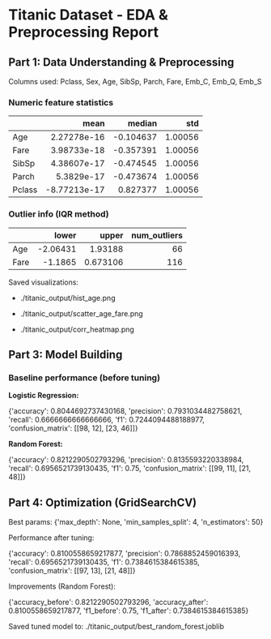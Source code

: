 # Titanic Dataset - EDA & Preprocessing Report


## Part 1: Data Understanding & Preprocessing


Columns used: Pclass, Sex, Age, SibSp, Parch, Fare, Emb_C, Emb_Q, Emb_S



### Numeric feature statistics

|        |         mean |    median |     std |
|:-------|-------------:|----------:|--------:|
| Age    |  2.27278e-16 | -0.104637 | 1.00056 |
| Fare   |  3.98733e-18 | -0.357391 | 1.00056 |
| SibSp  |  4.38607e-17 | -0.474545 | 1.00056 |
| Parch  |  5.3829e-17  | -0.473674 | 1.00056 |
| Pclass | -8.77213e-17 |  0.827377 | 1.00056 |


### Outlier info (IQR method)

|      |    lower |    upper |   num_outliers |
|:-----|---------:|---------:|---------------:|
| Age  | -2.06431 | 1.93188  |             66 |
| Fare | -1.1865  | 0.673106 |            116 |


Saved visualizations:

- ./titanic_output/hist_age.png

- ./titanic_output/scatter_age_fare.png

- ./titanic_output/corr_heatmap.png



## Part 3: Model Building


### Baseline performance (before tuning)


**Logistic Regression:**

{'accuracy': 0.8044692737430168, 'precision': 0.7931034482758621, 'recall': 0.6666666666666666, 'f1': 0.7244094488188977, 'confusion_matrix': [[98, 12], [23, 46]]}


**Random Forest:**

{'accuracy': 0.8212290502793296, 'precision': 0.8135593220338984, 'recall': 0.6956521739130435, 'f1': 0.75, 'confusion_matrix': [[99, 11], [21, 48]]}


## Part 4: Optimization (GridSearchCV)


Best params: {'max_depth': None, 'min_samples_split': 4, 'n_estimators': 50}


Performance after tuning:

{'accuracy': 0.8100558659217877, 'precision': 0.7868852459016393, 'recall': 0.6956521739130435, 'f1': 0.7384615384615385, 'confusion_matrix': [[97, 13], [21, 48]]}


Improvements (Random Forest):

{'accuracy_before': 0.8212290502793296, 'accuracy_after': 0.8100558659217877, 'f1_before': 0.75, 'f1_after': 0.7384615384615385}


Saved tuned model to: ./titanic_output/best_random_forest.joblib